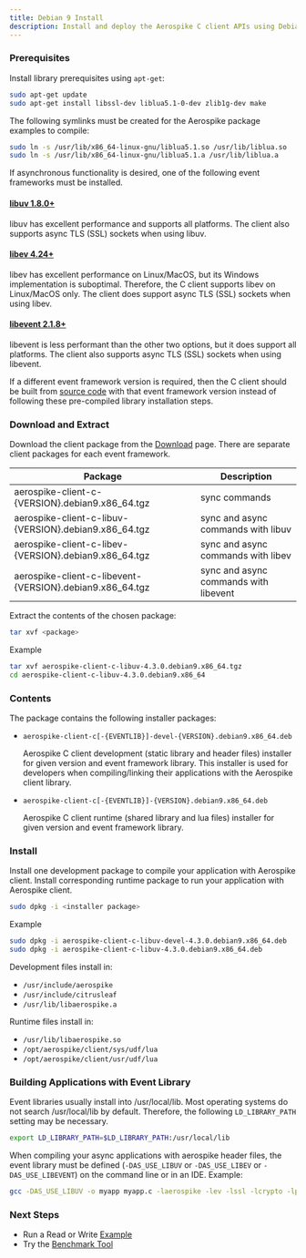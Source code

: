 ```yaml
---
title: Debian 9 Install
description: Install and deploy the Aerospike C client APIs using Debian 9.
---
```


### Prerequisites

Install library prerequisites using `apt-get`:

```bash
sudo apt-get update
sudo apt-get install libssl-dev liblua5.1-0-dev zlib1g-dev make
```

The following symlinks must be created for the Aerospike package examples to compile:

```bash
sudo ln -s /usr/lib/x86_64-linux-gnu/liblua5.1.so /usr/lib/liblua.so
sudo ln -s /usr/lib/x86_64-linux-gnu/liblua5.1.a /usr/lib/liblua.a
```

If asynchronous functionality is desired, one of the following event frameworks must be installed.

#### [libuv 1.8.0+](http://docs.libuv.org) 

libuv has excellent performance and supports all platforms.  The client also supports async
TLS (SSL) sockets when using libuv.

#### [libev 4.24+](http://dist.schmorp.de/libev)

libev has excellent performance on Linux/MacOS, but its Windows implementation
is suboptimal.  Therefore, the C client supports libev on Linux/MacOS only.
The client does support async TLS (SSL) sockets when using libev.

#### [libevent 2.1.8+](http://libevent.org)

libevent is less performant than the other two options, but it does support all
platforms.  The client also supports async TLS (SSL) sockets when using libevent.

If a different event framework version is required, then the C client should be built from 
[source code](https://github.com/aerospike/aerospike-client-c) with that event framework version
instead of following these pre-compiled library installation steps.

### Download and Extract

Download the client package from the [Download]({{book.vars.download-url}}) page.  There are
separate client packages for each event framework. 

| Package | Description |
| ------- | ----------- |
| aerospike-client-c-{VERSION}.debian9.x86_64.tgz | sync commands |
| aerospike-client-c-libuv-{VERSION}.debian9.x86_64.tgz | sync and async commands with libuv |
| aerospike-client-c-libev-{VERSION}.debian9.x86_64.tgz | sync and async commands with libev |
| aerospike-client-c-libevent-{VERSION}.debian9.x86_64.tgz | sync and async commands with libevent |

Extract the contents of the chosen package:

```bash
tar xvf <package>
```

Example
```bash
tar xvf aerospike-client-c-libuv-4.3.0.debian9.x86_64.tgz
cd aerospike-client-c-libuv-4.3.0.debian9.x86_64
```

### Contents

The package contains the following installer packages:

- `aerospike-client-c[-{EVENTLIB}]-devel-{VERSION}.debian9.x86_64.deb`

  Aerospike C client development (static library and header files) installer for given version and
  event framework library.  This installer is used for developers when compiling/linking their
  applications with the Aerospike client library.

- `aerospike-client-c[-{EVENTLIB}]-{VERSION}.debian9.x86_64.deb`
  
  Aerospike C client runtime (shared library and lua files) installer for given version and event
  framework library.

### Install

Install one development package to compile your application with Aerospike client.  Install
corresponding runtime package to run your application with Aerospike client.

```bash
sudo dpkg -i <installer package>
```

Example
```bash
sudo dpkg -i aerospike-client-c-libuv-devel-4.3.0.debian9.x86_64.deb
sudo dpkg -i aerospike-client-c-libuv-4.3.0.debian9.x86_64.deb
```

Development files install in:

- `/usr/include/aerospike`
- `/usr/include/citrusleaf`
- `/usr/lib/libaerospike.a`

Runtime files install in:

- `/usr/lib/libaerospike.so`
- `/opt/aerospike/client/sys/udf/lua`
- `/opt/aerospike/client/usr/udf/lua`

### Building Applications with Event Library

Event libraries usually install into /usr/local/lib.  Most operating systems do not
search /usr/local/lib by default.  Therefore, the following `LD_LIBRARY_PATH` setting
may be necessary.

```bash
export LD_LIBRARY_PATH=$LD_LIBRARY_PATH:/usr/local/lib
```

When compiling your async applications with aerospike header files, the event library
must be defined (`-DAS_USE_LIBUV` or `-DAS_USE_LIBEV` or `-DAS_USE_LIBEVENT`) on the
command line or in an IDE.  Example:

```bash
gcc -DAS_USE_LIBUV -o myapp myapp.c -laerospike -lev -lssl -lcrypto -lpthread -lm -lz
```

### Next Steps
- Run a Read or Write [Example](/docs/client/c/examples)
- Try the [Benchmark Tool](/docs/client/c/benchmarks)
